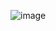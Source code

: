 ![image](https://github.com/Intina47/manage_github_followers/assets/78519682/a2dc5a8c-3dcd-4fef-8d2e-2c7547c68802)


